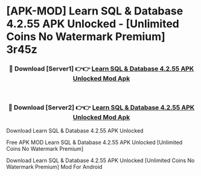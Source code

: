 # [APK-MOD] Learn SQL & Database 4.2.55 APK Unlocked - [Unlimited Coins No Watermark Premium] 3r45z



<div align="center">
<h3>🔴 Download [Server1] 👉👉 <a href="https://momento.my/?title=Learn_SQL_&_Database_4.2.55_APK_Unlocked">Learn SQL & Database 4.2.55 APK Unlocked Mod Apk</a></h3><br>

<h3>🔴 Download [Server2] 👉👉 <a href="https://momento.my/?title=Learn_SQL_&_Database_4.2.55_APK_Unlocked">Learn SQL & Database 4.2.55 APK Unlocked Mod Apk</a></h3>
</div>



Download Learn SQL & Database 4.2.55 APK Unlocked 

Free APK MOD Learn SQL & Database 4.2.55 APK Unlocked [Unlimited Coins No Watermark Premium]

Download Learn SQL & Database 4.2.55 APK Unlocked [Unlimited Coins No Watermark Premium] Mod For Android
